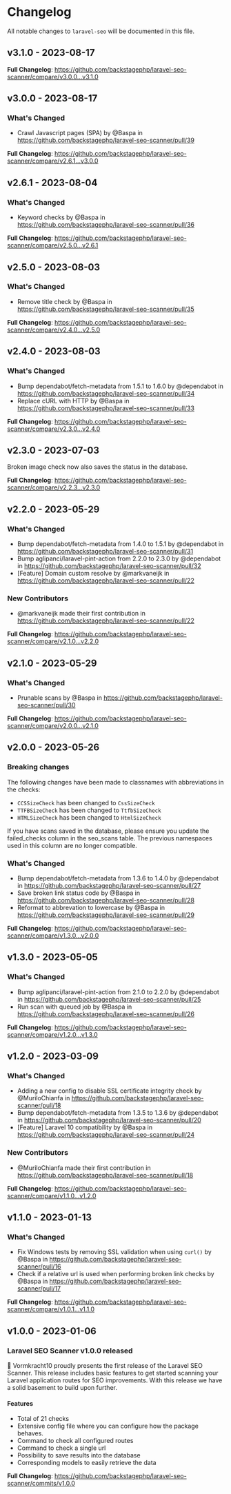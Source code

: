 # Changelog

All notable changes to `laravel-seo` will be documented in this file.

## v3.1.0 - 2023-08-17

**Full Changelog**: https://github.com/backstagephp/laravel-seo-scanner/compare/v3.0.0...v3.1.0

## v3.0.0 - 2023-08-17

### What's Changed

- Crawl Javascript pages (SPA) by @Baspa in https://github.com/backstagephp/laravel-seo-scanner/pull/39

**Full Changelog**: https://github.com/backstagephp/laravel-seo-scanner/compare/v2.6.1...v3.0.0

## v2.6.1 - 2023-08-04

### What's Changed

- Keyword checks by @Baspa in https://github.com/backstagephp/laravel-seo-scanner/pull/36

**Full Changelog**: https://github.com/backstagephp/laravel-seo-scanner/compare/v2.5.0...v2.6.1

## v2.5.0 - 2023-08-03

### What's Changed

- Remove title check by @Baspa in https://github.com/backstagephp/laravel-seo-scanner/pull/35

**Full Changelog**: https://github.com/backstagephp/laravel-seo-scanner/compare/v2.4.0...v2.5.0

## v2.4.0 - 2023-08-03

### What's Changed

- Bump dependabot/fetch-metadata from 1.5.1 to 1.6.0 by @dependabot in https://github.com/backstagephp/laravel-seo-scanner/pull/34
- Replace cURL with HTTP by @Baspa in https://github.com/backstagephp/laravel-seo-scanner/pull/33

**Full Changelog**: https://github.com/backstagephp/laravel-seo-scanner/compare/v2.3.0...v2.4.0

## v2.3.0 - 2023-07-03

Broken image check now also saves the status in the database.

**Full Changelog**: https://github.com/backstagephp/laravel-seo-scanner/compare/v2.2.3...v2.3.0

## v2.2.0 - 2023-05-29

### What's Changed

- Bump dependabot/fetch-metadata from 1.4.0 to 1.5.1 by @dependabot in https://github.com/backstagephp/laravel-seo-scanner/pull/31
- Bump aglipanci/laravel-pint-action from 2.2.0 to 2.3.0 by @dependabot in https://github.com/backstagephp/laravel-seo-scanner/pull/32
- [Feature] Domain custom resolve by @markvaneijk in https://github.com/backstagephp/laravel-seo-scanner/pull/22

### New Contributors

- @markvaneijk made their first contribution in https://github.com/backstagephp/laravel-seo-scanner/pull/22

**Full Changelog**: https://github.com/backstagephp/laravel-seo-scanner/compare/v2.1.0...v2.2.0

## v2.1.0 - 2023-05-29

### What's Changed

- Prunable scans by @Baspa in https://github.com/backstagephp/laravel-seo-scanner/pull/30

**Full Changelog**: https://github.com/backstagephp/laravel-seo-scanner/compare/v2.0.0...v2.1.0

## v2.0.0 - 2023-05-26

### Breaking changes

The following changes have been made to classnames with abbreviations in the checks:

- `CCSSizeCheck` has been changed to `CssSizeCheck`
- `TTFBSizeCheck` has been changed to `TtfbSizeCheck`
- `HTMLSizeCheck` has been changed to `HtmlSizeCheck`

If you have scans saved in the database, please ensure you update the failed_checks column in the seo_scans table. The previous namespaces used in this column are no longer compatible.

### What's Changed

- Bump dependabot/fetch-metadata from 1.3.6 to 1.4.0 by @dependabot in https://github.com/backstagephp/laravel-seo-scanner/pull/27
- Save broken link status code by @Baspa in https://github.com/backstagephp/laravel-seo-scanner/pull/28
- Reformat to abbrevation to lowercase by @Baspa in https://github.com/backstagephp/laravel-seo-scanner/pull/29

**Full Changelog**: https://github.com/backstagephp/laravel-seo-scanner/compare/v1.3.0...v2.0.0

## v1.3.0 - 2023-05-05

### What's Changed

- Bump aglipanci/laravel-pint-action from 2.1.0 to 2.2.0 by @dependabot in https://github.com/backstagephp/laravel-seo-scanner/pull/25
- Run scan with queued job by @Baspa in https://github.com/backstagephp/laravel-seo-scanner/pull/26

**Full Changelog**: https://github.com/backstagephp/laravel-seo-scanner/compare/v1.2.0...v1.3.0

## v1.2.0 - 2023-03-09

### What's Changed

- Adding a new config to disable SSL certificate integrity check by @MuriloChianfa in https://github.com/backstagephp/laravel-seo-scanner/pull/18
- Bump dependabot/fetch-metadata from 1.3.5 to 1.3.6 by @dependabot in https://github.com/backstagephp/laravel-seo-scanner/pull/20
- [Feature] Laravel 10 compatibility by @Baspa in https://github.com/backstagephp/laravel-seo-scanner/pull/24

### New Contributors

- @MuriloChianfa made their first contribution in https://github.com/backstagephp/laravel-seo-scanner/pull/18

**Full Changelog**: https://github.com/backstagephp/laravel-seo-scanner/compare/v1.1.0...v1.2.0

## v1.1.0 - 2023-01-13

### What's Changed

- Fix Windows tests by removing SSL validation when using `curl()` by @Baspa in https://github.com/backstagephp/laravel-seo-scanner/pull/16
- Check if a relative url is used when performing broken link checks by @Baspa in https://github.com/backstagephp/laravel-seo-scanner/pull/17

**Full Changelog**: https://github.com/backstagephp/laravel-seo-scanner/compare/v1.0.1...v1.1.0

## v1.0.0 - 2023-01-06

### Laravel SEO Scanner v1.0.0 released

🚀 Vormkracht10 proudly presents the first release of the Laravel SEO Scanner. This release includes basic features to get started scanning your Laravel application routes for SEO improvements. With this release we have a solid basement to build upon further.

#### Features

- Total of 21 checks
- Extensive config file where you can configure how the package behaves.
- Command to check all configured routes
- Command to check a single url
- Possibility to save results into the database
- Corresponding models to easily retrieve the data

**Full Changelog**: https://github.com/backstagephp/laravel-seo-scanner/commits/v1.0.0
